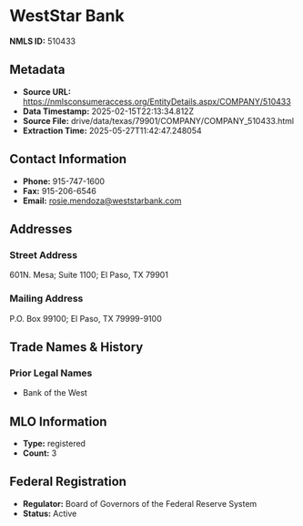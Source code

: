 # WestStar Bank

**NMLS ID:** 510433

## Metadata
- **Source URL:** https://nmlsconsumeraccess.org/EntityDetails.aspx/COMPANY/510433
- **Data Timestamp:** 2025-02-15T22:13:34.812Z
- **Source File:** drive/data/texas/79901/COMPANY/COMPANY_510433.html
- **Extraction Time:** 2025-05-27T11:42:47.248054

## Contact Information
- **Phone:** 915-747-1600
- **Fax:** 915-206-6546
- **Email:** rosie.mendoza@weststarbank.com

## Addresses
### Street Address
601N. Mesa; Suite 1100; El Paso, TX 79901

### Mailing Address
P.O. Box 99100; El Paso, TX 79999-9100

## Trade Names & History
### Prior Legal Names
- Bank of the West

## MLO Information
- **Type:** registered
- **Count:** 3

## Federal Registration
- **Regulator:** Board of Governors of the Federal Reserve System
- **Status:** Active
